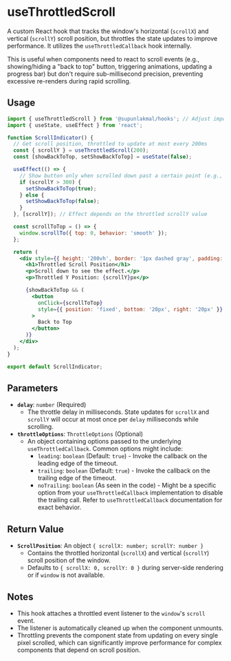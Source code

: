 # useThrottledScroll

A custom React hook that tracks the window's horizontal (`scrollX`) and vertical (`scrollY`) scroll position, but throttles the state updates to improve performance. It utilizes the `useThrottledCallback` hook internally.

This is useful when components need to react to scroll events (e.g., showing/hiding a "back to top" button, triggering animations, updating a progress bar) but don't require sub-millisecond precision, preventing excessive re-renders during rapid scrolling.

## Usage

```jsx
import { useThrottledScroll } from '@supunlakmal/hooks'; // Adjust import path
import { useState, useEffect } from 'react';

function ScrollIndicator() {
  // Get scroll position, throttled to update at most every 200ms
  const { scrollY } = useThrottledScroll(200);
  const [showBackToTop, setShowBackToTop] = useState(false);

  useEffect(() => {
    // Show button only when scrolled down past a certain point (e.g., 300px)
    if (scrollY > 300) {
      setShowBackToTop(true);
    } else {
      setShowBackToTop(false);
    }
  }, [scrollY]); // Effect depends on the throttled scrollY value

  const scrollToTop = () => {
    window.scrollTo({ top: 0, behavior: 'smooth' });
  };

  return (
    <div style={{ height: '200vh', border: '1px dashed gray', padding: '10px' }}>
      <h1>Throttled Scroll Position</h1>
      <p>Scroll down to see the effect.</p>
      <p>Throttled Y Position: {scrollY}px</p>

      {showBackToTop && (
        <button
          onClick={scrollToTop}
          style={{ position: 'fixed', bottom: '20px', right: '20px' }}
        >
          Back to Top
        </button>
      )}
    </div>
  );
}

export default ScrollIndicator;
```

## Parameters

-   **`delay`**: `number` (Required)
    -   The throttle delay in milliseconds. State updates for `scrollX` and `scrollY` will occur at most once per `delay` milliseconds while scrolling.
-   **`throttleOptions`**: `ThrottleOptions` (Optional)
    -   An object containing options passed to the underlying `useThrottledCallback`. Common options might include:
        -   `leading`: `boolean` (Default: `true`) - Invoke the callback on the leading edge of the timeout.
        -   `trailing`: `boolean` (Default: `true`) - Invoke the callback on the trailing edge of the timeout.
        -   `noTrailing`: `boolean` (As seen in the code) - Might be a specific option from your `useThrottledCallback` implementation to disable the trailing call. Refer to `useThrottledCallback` documentation for exact behavior.

## Return Value

-   **`ScrollPosition`**: An object `{ scrollX: number; scrollY: number }`
    -   Contains the throttled horizontal (`scrollX`) and vertical (`scrollY`) scroll position of the window.
    -   Defaults to `{ scrollX: 0, scrollY: 0 }` during server-side rendering or if `window` is not available.

## Notes

-   This hook attaches a throttled event listener to the `window`'s `scroll` event.
-   The listener is automatically cleaned up when the component unmounts.
-   Throttling prevents the component state from updating on every single pixel scrolled, which can significantly improve performance for complex components that depend on scroll position.

